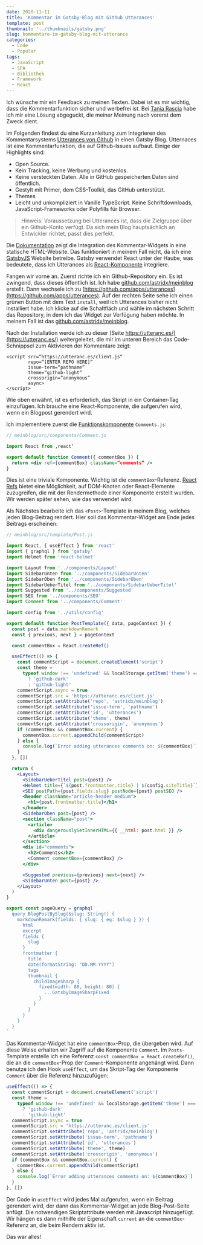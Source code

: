 ```yaml
---
date: 2020-11-11
title: 'Kommentar im Gatsby-Blog mit Github Utterances'
template: post
thumbnail: '../thumbnails/gatsby.png'
slug: kommentare-im-gatsby-blog-mit-utterance
categories:
  - Code
  - Popular
tags:
  - JavaScript
  - SPA
  - Bibliothek
  - Framework
  - React
---
```


Ich wünsche mir ein Feedback zu meinen Texten. Dabei ist es mir wichtig, dass die Kommentarfunktion sicher und werbefrei ist. Bei [Tania Rascia](https://www.taniarascia.com/) habe ich mir eine Lösung abgeguckt, die meiner Meinung nach vorerst dem Zweck dient.

Im Folgenden findest du eine Kurzanleitung zum Integrieren des Kommentarsystems [Utterances von Github](https://github.com/utterance) in einen Gatsby Blog.
Utternaces ist eine Kommentarfunktion, die auf Github-Issues aufbaut. Einige der Highlights sind:

- Open Source.
- Kein Tracking, keine Werbung und kostenlos.
- Keine versteckten Daten. Alle in GitHub gespeicherten Daten sind öffentlich.
- Gestylt mit Primer, dem CSS-Toolkit, das GitHub unterstützt.
- Themes
- Leicht und unkompliziert in Vanille TypeScript. Keine Schriftdownloads, JavaScript-Frameworks oder Polyfills für Browser.

> Hinweis: Voraussetzung bei Utterances ist, dass die Zielgruppe über ein Github-Konto verfügt. Da sich mein Blog hauptsächlich an Entwickler richtet, passt dies perfekt.

Die [Dokumentation](https://utteranc.es/) zeigt die Integration des Kommentar-Widgets in eine statische HTML-Website. Das funktioniert in meinem Fall nicht, da ich eine [GatsbyJS](https://www.gatsbyjs.org/) Website betreibe. Gatsby verwendet React unter der Haube, was bedeutete, dass ich Utterances als [React-Komponente](https://reactjs.org/docs/components-and-props.html) integriere.

Fangen wir vorne an. Zuerst richte ich ein Github-Repository ein. Es ist zwingend, dass dieses öffentlich ist. Ich habe [github.com/astridx/meinblog](github.com/astridx/meinblog) erstellt.
Dann wechsele ich zu [https://github.com/apps/utterances](https://github.com/apps/utterances). Auf der rechten Seite sehe ich einen grünen Button mit dem Text `install`, weil ich Utterances bisher nicht installiert habe. Ich klicke auf die Schaltfläch und wähle im nächsten Schritt das Repository, in dem ich das Widget zur Verfügung haben möchte. In meinem Fall ist das [github.com/astridx/meinblog](github.com/astridx/meinblog).

Nach der Installation werde ich zu dieser [Seite https://utteranc.es/](https://utteranc.es/) weitergeleitet, die mir im unteren Bereich das Code-Schnippsel zum Aktivieren der Kommentare zeigt:

```
<script src=“https://utteranc.es/client.js“
        repo=“[ENTER REPO HERE]“
        issue-term=“pathname“
        theme=“github-light“
        crossorigin=“anonymous“
        async>
</script>
```

Wie oben erwähnt, ist es erforderlich, das Skript in ein Container-Tag einzufügen. Ich brauche eine React-Komponente, die aufgerufen wird, wenn ein Blogpost gerendert wird.

Ich implementiere zuerst die [Funktionskomponente](https://www.robinwieruch.de/react-function-component) `Comments.js`:

```jsx
// meinblog/src/components/Comment.js

import React from ‚react‘

export default function Comment({ commentBox }) {
  return <div ref={commentBox} className=“comments“ />
}
```

Dies ist eine triviale Komponente. Wichtig ist die `commentBox`-Referenz. [React Refs](https://reactjs.org/docs/refs-and-the-dom.html#callback-refs) bietet eine Möglichkeit, auf DOM-Knoten oder React-Elemente zuzugreifen, die mit der Rendermethode einer Komponente erstellt wurden. Wir werden später sehen, wie das verwendet wird.

Als Nächstes bearbeite ich das `<Post>`-Template in meinem Blog, welches jeden Blog-Beitrag rendert. Hier soll das Kommentar-Widget am Ende jedes Beitrags erscheinen:

```jsx {13,21-41,57-60}
// meinblog/src/template/Post.js

import React, { useEffect } from 'react'
import { graphql } from 'gatsby'
import Helmet from 'react-helmet'

import Layout from '../components/Layout'
import SidebarUnten from '../components/SidebarUnten'
import SidebarOben from '../components/SidebarOben'
import SidebarUeberTitel from '../components/SidebarUeberTitel'
import Suggested from '../components/Suggested'
import SEO from '../components/SEO'
import Comment from '../components/Comment'

import config from '../utils/config'

export default function PostTemplate({ data, pageContext }) {
  const post = data.markdownRemark
  const { previous, next } = pageContext

  const commentBox = React.createRef()

  useEffect(() => {
    const commentScript = document.createElement('script')
    const theme =
      typeof window !== 'undefined' && localStorage.getItem('theme') === 'dark'
        ? 'github-dark'
        : 'github-light'
    commentScript.async = true
    commentScript.src = 'https://utteranc.es/client.js'
    commentScript.setAttribute('repo', 'astridx/meinblog')
    commentScript.setAttribute('issue-term', 'pathname')
    commentScript.setAttribute('id', 'utterances')
    commentScript.setAttribute('theme', theme)
    commentScript.setAttribute('crossorigin', 'anonymous')
    if (commentBox && commentBox.current) {
      commentBox.current.appendChild(commentScript)
    } else {
      console.log(`Error adding utterances comments on: ${commentBox}`)
    }
  }, [])

  return (
    <Layout>
      <SidebarUeberTitel post={post} />
      <Helmet title={`${post.frontmatter.title} | ${config.siteTitle}`} />
      <SEO postPath={post.fields.slug} postNode={post} postSEO />
      <header className="article-header medium">
        <h1>{post.frontmatter.title}</h1>
      </header>
      <SidebarOben post={post} />
      <section className="post">
        <article>
          <div dangerouslySetInnerHTML={{ __html: post.html }} />
        </article>
      </section>
      <div id="comments">
        <h2>Comments</h2>
        <Comment commentBox={commentBox} />
      </div>

      <Suggested previous={previous} next={next} />
      <SidebarUnten post={post} />
    </Layout>
  )
}

export const pageQuery = graphql`
  query BlogPostBySlug($slug: String!) {
    markdownRemark(fields: { slug: { eq: $slug } }) {
      html
      excerpt
      fields {
        slug
      }
      frontmatter {
        title
        date(formatString: "DD.MM.YYYY")
        tags
        thumbnail {
          childImageSharp {
            fixed(width: 80, height: 80) {
              ...GatsbyImageSharpFixed
            }
          }
        }
      }
    }
  }
`
```

Das Kommentar-Widget hat eine `commentBox`-Prop, die übergeben wird. Auf diese Weise erhalten wir Zugriff auf die Komponente `Comment`. Im `Posts`-Template erstelle ich eine Referenz `const commentBox = React.createRef()`, die an die `commentBox`-Prop der `Comment`-Komponente angehängt wird. Dann benutze ich den Hook `useEffect`, um das Skript-Tag der Komponente `Comment` über die Referenz hinzuzufügen:

```jsx
useEffect(() => {
  const commentScript = document.createElement('script')
  const theme =
    typeof window !== 'undefined' && localStorage.getItem('theme') === 'dark'
      ? 'github-dark'
      : 'github-light'
  commentScript.async = true
  commentScript.src = 'https://utteranc.es/client.js'
  commentScript.setAttribute('repo', 'astridx/meinblog')
  commentScript.setAttribute('issue-term', 'pathname')
  commentScript.setAttribute('id', 'utterances')
  commentScript.setAttribute('theme', theme)
  commentScript.setAttribute('crossorigin', 'anonymous')
  if (commentBox && commentBox.current) {
    commentBox.current.appendChild(commentScript)
  } else {
    console.log(`Error adding utterances comments on: ${commentBox}`)
  }
}, [])
```

Der Code in `useEffect` wird jedes Mal aufgerufen, wenn ein Beitrag gerendert wird, der dann das Kommentar-Widget an jede Blog-Post-Seite anfügt. Die notwendigen Skriptattribute werden mit Javascript hinzugefügt. Wir hängen es dann mithilfe der Eigenschaft `current` an die `commentBox`-Referenz an, die beim Rendern aktiv ist.

Das war alles!
